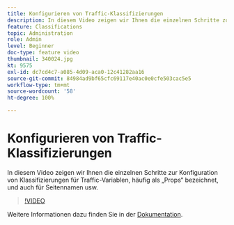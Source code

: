 ```yaml
---
title: Konfigurieren von Traffic-Klassifizierungen
description: In diesem Video zeigen wir Ihnen die einzelnen Schritte zur Konfiguration von Klassifizierungen für Traffic-Variablen, häufig als „Props“ bezeichnet, und auch für Seitennamen usw.
feature: Classifications
topic: Administration
role: Admin
level: Beginner
doc-type: feature video
thumbnail: 340024.jpg
kt: 9575
exl-id: dc7cd4c7-a085-4d09-aca0-12c41282aa16
source-git-commit: 84984ad9bf65cfc69117e40ac0e0cfe503cac5e5
workflow-type: tm+mt
source-wordcount: '58'
ht-degree: 100%

---
```


# Konfigurieren von Traffic-Klassifizierungen

In diesem Video zeigen wir Ihnen die einzelnen Schritte zur Konfiguration von Klassifizierungen für Traffic-Variablen, häufig als „Props“ bezeichnet, und auch für Seitennamen usw.

>[!VIDEO](https://video.tv.adobe.com/v/343065/?quality=12&learn=on&captions=ger)

Weitere Informationen dazu finden Sie in der [Dokumentation](https://experienceleague.adobe.com/docs/analytics/admin/admin-tools/traffic-variables/traffic-classifications.html?lang=de).

